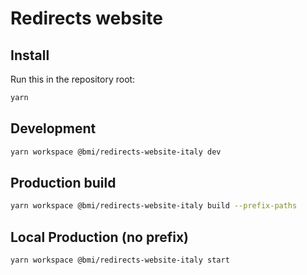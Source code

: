 # Redirects website

## Install

Run this in the repository root:

```sh
yarn
```

## Development

```sh
yarn workspace @bmi/redirects-website-italy dev
```

## Production build

```sh
yarn workspace @bmi/redirects-website-italy build --prefix-paths
```

## Local Production (no prefix)

```sh
yarn workspace @bmi/redirects-website-italy start
```

